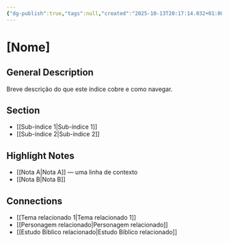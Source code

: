 ```yaml
---
{"dg-publish":true,"tags":null,"created":"2025-10-13T20:17:14.032+01:00","updated":"2025-10-21T18:21:52.984+01:00","dg-note-icon":"signpost","noteIcon":"signpost","dgPassFrontmatter":true,"permalink":"/11-templates/index-note/"}
---
```


# [Nome]

## General Description
Breve descrição do que este índice cobre e como navegar.

## Section
- [[Sub-índice 1\|Sub-índice 1]]
- [[Sub-índice 2\|Sub-índice 2]]

## Highlight Notes
- [[Nota A\|Nota A]] — uma linha de contexto
- [[Nota B\|Nota B]]

## Connections
- [[Tema relacionado 1\|Tema relacionado 1]]
- [[Personagem relacionado\|Personagem relacionado]]
- [[Estudo Bíblico relacionado\|Estudo Bíblico relacionado]]
